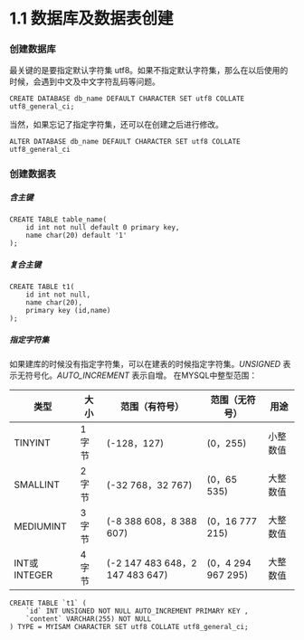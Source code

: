 # 1.1 数据库及数据表创建

### 创建数据库

最关键的是要指定默认字符集 utf8。如果不指定默认字符集，那么在以后使用的时候，会遇到中文及中文字符乱码等问题。
```mysql
CREATE DATABASE db_name DEFAULT CHARACTER SET utf8 COLLATE utf8_general_ci;
```

当然，如果忘记了指定字符集，还可以在创建之后进行修改。
```mysql
ALTER DATABASE db_name DEFAULT CHARACTER SET utf8 COLLATE utf8_general_ci
```

### 创建数据表

##### 含主键

```
CREATE TABLE table_name(
    id int not null default 0 primary key,
    name char(20) default '1'
);
```

##### 复合主键
```
CREATE TABLE t1(
    id int not null,
    name char(20),
    primary key (id,name)
);
```

##### 指定字符集
如果建库的时候没有指定字符集，可以在建表的时候指定字符集。*UNSIGNED* 表示无符号化。*AUTO_INCREMENT* 表示自增。
在MYSQL中整型范围：

|类型        |    大小   |  范围（有符号）  |  范围（无符号） |用途|
|------------|----------|----------------|----------|------------|
|TINYINT     |  1 字节   | (-128，127)  |   (0，255) |小整数值|
|SMALLINT    |  2 字节   | (-32 768，32 767)| (0，65 535) |大整数值|
|MEDIUMINT   | 3 字节    |(-8 388 608，8 388 607) | (0，16 777 215) |大整数值|
|INT或INTEGER|  4 字节   |(-2 147 483 648，2 147 483 647)    | (0，4 294 967 295)| 大整数值|

```
CREATE TABLE `t1` (
    `id` INT UNSIGNED NOT NULL AUTO_INCREMENT PRIMARY KEY ,
    `content` VARCHAR(255) NOT NULL
) TYPE = MYISAM CHARACTER SET utf8 COLLATE utf8_general_ci;
```